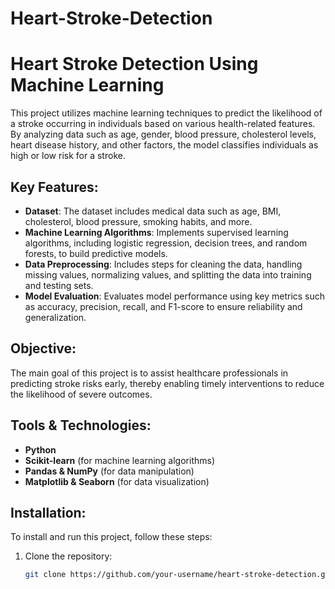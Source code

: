 # Heart-Stroke-Detection

# Heart Stroke Detection Using Machine Learning

This project utilizes machine learning techniques to predict the likelihood of a stroke occurring in individuals based on various health-related features. By analyzing data such as age, gender, blood pressure, cholesterol levels, heart disease history, and other factors, the model classifies individuals as high or low risk for a stroke.

## Key Features:
- **Dataset**: The dataset includes medical data such as age, BMI, cholesterol, blood pressure, smoking habits, and more.
- **Machine Learning Algorithms**: Implements supervised learning algorithms, including logistic regression, decision trees, and random forests, to build predictive models.
- **Data Preprocessing**: Includes steps for cleaning the data, handling missing values, normalizing values, and splitting the data into training and testing sets.
- **Model Evaluation**: Evaluates model performance using key metrics such as accuracy, precision, recall, and F1-score to ensure reliability and generalization.

## Objective:
The main goal of this project is to assist healthcare professionals in predicting stroke risks early, thereby enabling timely interventions to reduce the likelihood of severe outcomes.

## Tools & Technologies:
- **Python**
- **Scikit-learn** (for machine learning algorithms)
- **Pandas & NumPy** (for data manipulation)
- **Matplotlib & Seaborn** (for data visualization)

## Installation:
To install and run this project, follow these steps:

1. Clone the repository:
   ```bash
   git clone https://github.com/your-username/heart-stroke-detection.git
